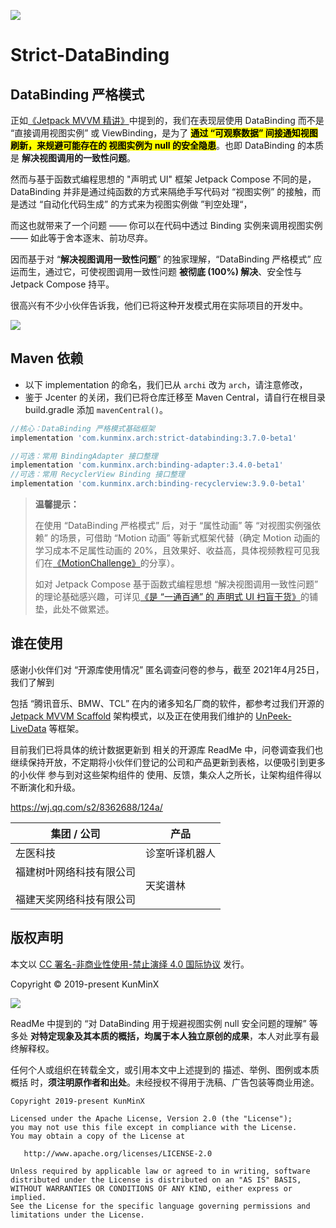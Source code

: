 ![](https://i.loli.net/2021/06/10/iN97CbHdXR6IjTU.png)

# Strict-DataBinding

## DataBinding 严格模式

正如[《Jetpack MVVM 精讲》](https://juejin.im/post/6844903976240939021)中提到的，我们在表现层使用 DataBinding 而不是 “直接调用视图实例” 或 ViewBinding，是为了 <mark>**通过 “可观察数据” 间接通知视图刷新，来规避可能存在的 视图实例为 null 的安全隐患**</mark>。也即 DataBinding 的本质是 **解决视图调用的一致性问题**。

然而与基于函数式编程思想的 "声明式 UI" 框架 Jetpack Compose 不同的是，DataBinding 并非是通过纯函数的方式来隔绝手写代码对 “视图实例” 的接触，而是透过 “自动化代码生成” 的方式来为视图实例做 ”判空处理“，

而这也就带来了一个问题 —— 你可以在代码中透过 Binding 实例来调用视图实例 —— 如此等于舍本逐末、前功尽弃。

因而基于对 “**解决视图调用一致性问题**” 的独家理解，“DataBinding 严格模式” 应运而生，通过它，可使视图调用一致性问题 **被彻底 (100%) 解决**、安全性与 Jetpack Compose 持平。

很高兴有不少小伙伴告诉我，他们已将这种开发模式用在实际项目的开发中。

![](https://i.loli.net/2021/06/10/oaOjR8BwhDVTugC.jpg)


## Maven 依赖

- 以下 implementation 的命名，我们已从 `archi` 改为 `arch`，请注意修改，
- 鉴于 Jcenter 的关闭，我们已将仓库迁移至 Maven Central，请自行在根目录 build.gradle 添加 `mavenCentral()`。

```groovy
//核心：DataBinding 严格模式基础框架
implementation 'com.kunminx.arch:strict-databinding:3.7.0-beta1'

//可选：常用 BindingAdapter 接口整理
implementation 'com.kunminx.arch:binding-adapter:3.4.0-beta1'
//可选：常用 RecyclerView Binding 接口整理
implementation 'com.kunminx.arch:binding-recyclerview:3.9.0-beta1'
```

> **温馨提示：**
>
> 在使用 “DataBinding 严格模式” 后，对于 “属性动画” 等 “对视图实例强依赖” 的场景，可借助 “Motion 动画” 等新式框架代替（确定 Motion 动画的学习成本不足属性动画的 20%，且效果好、收益高，具体视频教程可见我们在[《MotionChallenge》](https://github.com/Jetpack-Missionary/MotionChallenge)的分享）。
>
> 如对 Jetpack Compose 基于函数式编程思想 “解决视图调用一致性问题” 的理论基础感兴趣，可详见[《是 “一通百通” 的 声明式 UI 扫盲干货》](https://xiaozhuanlan.com/topic/2356748910)的铺垫，此处不做累述。


## 谁在使用

感谢小伙伴们对 “开源库使用情况” 匿名调查问卷的参与，截至 2021年4月25日，我们了解到

包括 “腾讯音乐、BMW、TCL” 在内的诸多知名厂商的软件，都参考过我们开源的 [Jetpack MVVM Scaffold](https://github.com/KunMinX/Jetpack-MVVM-Scaffold) 架构模式，以及正在使用我们维护的 [UnPeek-LiveData](https://github.com/KunMinX/UnPeek-LiveData) 等框架。

目前我们已将具体的统计数据更新到 相关的开源库 ReadMe 中，问卷调查我们也继续保持开放，不定期将小伙伴们登记的公司和产品更新到表格，以便吸引到更多的小伙伴 参与到对这些架构组件的 使用、反馈，集众人之所长，让架构组件得以不断演化和升级。

https://wj.qq.com/s2/8362688/124a/

| 集团 / 公司                                         | 产品           |
| --------------------------------------------------- | -------------- |
| 左医科技                                            | 诊室听译机器人 |
| 福建树叶网络科技有限公司 <br><br> 福建天奖网络科技有限公司 | 天奖谱林       |


## 版权声明

本文以 [CC 署名-非商业性使用-禁止演绎 4.0 国际协议](https://creativecommons.org/licenses/by-nc-nd/4.0/deed.zh) 发行。

Copyright © 2019-present KunMinX

![](https://images.xiaozhuanlan.com/photo/2020/8fc6f51263babeb544bb4a7dae6cde59.jpg)

ReadMe 中提到的 “对 DataBinding 用于规避视图实例 null 安全问题的理解” 等多处 **对特定现象及其本质的概括，均属于本人独立原创的成果**，本人对此享有最终解释权。

任何个人或组织在转载全文，或引用本文中上述提到的 描述、举例、图例或本质概括 时，**须注明原作者和出处**。未经授权不得用于洗稿、广告包装等商业用途。

```
Copyright 2019-present KunMinX

Licensed under the Apache License, Version 2.0 (the "License");
you may not use this file except in compliance with the License.
You may obtain a copy of the License at

   http://www.apache.org/licenses/LICENSE-2.0

Unless required by applicable law or agreed to in writing, software
distributed under the License is distributed on an "AS IS" BASIS,
WITHOUT WARRANTIES OR CONDITIONS OF ANY KIND, either express or implied.
See the License for the specific language governing permissions and
limitations under the License.
```